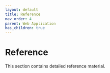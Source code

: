 ```yaml
---
layout: default
title: Reference
nav_order: 4
parent: Web Application
has_children: true
---
```


# Reference

This section contains detailed reference material.
